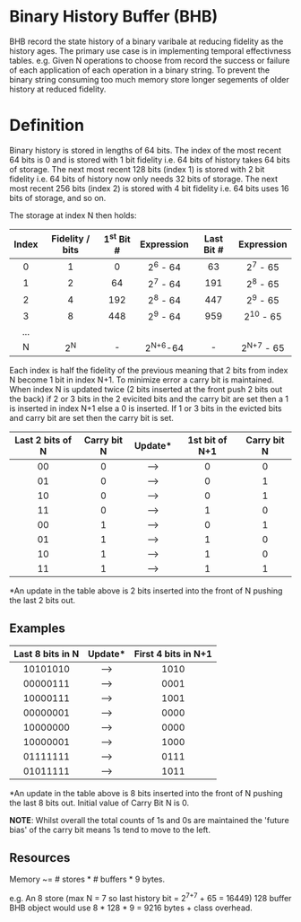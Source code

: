 # Binary History Buffer (BHB)

BHB record the state history of a binary varibale at reducing fidelity as the history ages. The primary use
case is in implementing temporal effectivness tables. e.g. Given N operations to choose from record the success
or failure of each application of each operation in a binary string. To prevent the binary string consuming too
much memory store longer segements of older history at reduced fidelity. 

# Definition

Binary history is stored in lengths of 64 bits. The index of the most recent 64 bits is 0 and is stored with 1 bit
fidelity i.e. 64 bits of history takes 64 bits of storage. The next most recent 128 bits (index 1) is stored with 2 bit fidelity
i.e. 64 bits of history now only needs 32 bits of storage. The next most recent 256 bits (index 2) is stored with 4 bit fidelity
i.e. 64 bits uses 16 bits of storage, and so on.

The storage at index N then holds:

| Index | Fidelity / bits | 1<sup>st</sup> Bit # | Expression           | Last Bit # | Expression            |
|:-----:|:---------------:|:--------------------:|:--------------------:|:----------:|:---------------------:|
| 0     |       1         |   0                  | 2<sup>6</sup> - 64   |   63       | 2<sup>7</sup> - 65    |
| 1     |       2         |   64                 | 2<sup>7</sup> - 64   |   191      | 2<sup>8</sup> - 65    |
| 2     |       4         |   192                | 2<sup>8</sup> - 64   |   447      | 2<sup>9</sup> - 65    |
| 3     |       8         |   448                | 2<sup>9</sup> - 64   |   959      | 2<sup>10</sup> - 65   |
| ...                                                                                                       ||
| N     |  2<sup>N</sup>  |   -                  | 2<sup>N+6</sup>-64   |   -        | 2<sup>N+7</sup> - 65  |

Each index is half the fidelity of the previous meaning that 2 bits from index N become 1 bit in index N+1. To minimize
error a carry bit is maintained. When index N is updated twice (2 bits inserted at the front push 2 bits out the back)
if 2 or 3 bits in the 2 evicited bits and the carry bit are set then a 1 is inserted in index N+1 else a 0 is inserted.
If 1 or 3 bits in the evicted bits and carry bit are set then the carry bit is set.

| Last 2 bits of N | Carry bit N | Update\* | 1st bit of N+1 | Carry bit N |
|:----------------:|:-----------:|:--------:|:--------------:|:-----------:|
| 00               |  0          |    -->   |   0            |  0          |
| 01               |  0          |    -->   |   0            |  1          |
| 10               |  0          |    -->   |   0            |  1          |
| 11               |  0          |    -->   |   1            |  0          |
| 00               |  1          |    -->   |   0            |  1          |
| 01               |  1          |    -->   |   1            |  0          |
| 10               |  1          |    -->   |   1            |  0          |
| 11               |  1          |    -->   |   1            |  1          |

\*An update in the table above is 2 bits inserted into the front of N pushing the last 2 bits out.

## Examples

| Last 8 bits in N | Update\* | First 4 bits in N+1 |
|:----------------:|:--------:|:-------------------:|
| 10101010         | -->      | 1010                |
| 00000111         | -->      | 0001                |
| 10000111         | -->      | 1001                |
| 00000001         | -->      | 0000                |
| 10000000         | -->      | 0000                |
| 10000001         | -->      | 1000                |
| 01111111         | -->      | 0111                |
| 01011111         | -->      | 1011                |

\*An update in the table above is 8 bits inserted into the front of N pushing the last 8 bits out. Initial
value of Carry Bit N is 0.

**NOTE**: Whilst overall the total counts of 1s and 0s are maintained the 'future bias' of the carry bit means
1s tend to move to the left.

## Resources

Memory ~= # stores * # buffers * 9 bytes.

e.g. An 8 store (max N = 7 so last history bit = 2<sup>7+7</sup> + 65 = 16449) 128 buffer BHB object would
use 8 * 128 * 9 = 9216 bytes + class overhead.